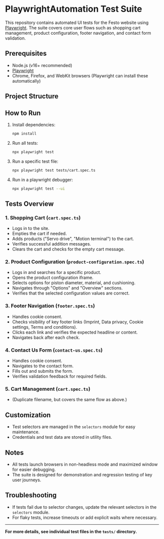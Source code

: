 # PlaywrightAutomation Test Suite

This repository contains automated UI tests for the Festo website using [Playwright](https://playwright.dev/). The suite covers core user flows such as shopping cart management, product configuration, footer navigation, and contact form validation.

## Prerequisites

- Node.js (v16+ recommended)
- [Playwright](https://playwright.dev/docs/intro)
- Chrome, Firefox, and WebKit browsers (Playwright can install these automatically)

## Project Structure

## How to Run

1. Install dependencies:
   ```sh
   npm install
   ```

2. Run all tests:
   ```sh
   npx playwright test
   ```

3. Run a specific test file:
   ```sh
   npx playwright test tests/cart.spec.ts
   ```

4. Run in a playwright debugger:
   ```sh
   npx playwright test --ui
   ```

## Tests Overview

### 1. Shopping Cart (`cart.spec.ts`)
- Logs in to the site.
- Empties the cart if needed.
- Adds products ("Servo drive", "Motion terminal") to the cart.
- Verifies successful addition messages.
- Clears the cart and checks for the empty cart message.

### 2. Product Configuration (`product-configuration.spec.ts`)
- Logs in and searches for a specific product.
- Opens the product configuration iframe.
- Selects options for piston diameter, material, and cushioning.
- Navigates through "Options" and "Overview" sections.
- Verifies that the selected configuration values are correct.

### 3. Footer Navigation (`footer.spec.ts`)
- Handles cookie consent.
- Checks visibility of key footer links (Imprint, Data privacy, Cookie settings, Terms and conditions).
- Clicks each link and verifies the expected headline or content.
- Navigates back after each check.

### 4. Contact Us Form (`contact-us.spec.ts`)
- Handles cookie consent.
- Navigates to the contact form.
- Fills out and submits the form.
- Verifies validation feedback for required fields.

### 5. Cart Management (`cart.spec.ts`)
- (Duplicate filename, but covers the same flow as above.)

## Customization

- Test selectors are managed in the `selectors` module for easy maintenance.
- Credentials and test data are stored in utility files.

## Notes

- All tests launch browsers in non-headless mode and maximized window for easier debugging.
- The suite is designed for demonstration and regression testing of key user journeys.

## Troubleshooting

- If tests fail due to selector changes, update the relevant selectors in the `selectors` module.
- For flaky tests, increase timeouts or add explicit waits where necessary.

---

**For more details, see individual test files in the `tests/` directory.**
